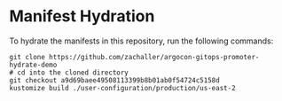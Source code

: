 # Manifest Hydration

To hydrate the manifests in this repository, run the following commands:

```shell
git clone https://github.com/zachaller/argocon-gitops-promoter-hydrate-demo
# cd into the cloned directory
git checkout a9d69baee49508113399b8b01ab0f54724c5158d
kustomize build ./user-configuration/production/us-east-2
```
